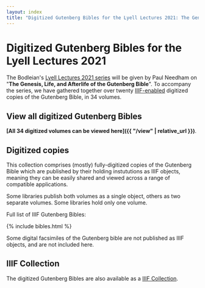 ```yaml
---
layout: index
title: "Digitized Gutenberg Bibles for the Lyell Lectures 2021: The Genesis, Life, and Afterlife of the Gutenberg Bible."
---
```


# Digitized Gutenberg Bibles for the Lyell Lectures 2021

The Bodleian's [Lyell Lectures 2021 series](https://visit.bodleian.ox.ac.uk/event/the-lyell-lectures-2021) will be given by Paul Needham on "**The Genesis, Life, and Afterlife of the Gutenberg Bible**". To accompany the series, we have gathered together over twenty [IIIF-enabled](https://iiif.io/community/faq/) digitized copies of the Gutenberg Bible, in 34 volumes.

## View all digitized Gutenberg Bibles

**[All 34 digitized volumes can be viewed here]({{ "/view" | relative_url }})**.

## Digitized copies

This collection comprises (mostly) fully-digitized copies of the Gutenberg Bible which are published by their holding instututions as IIIF objects, meaning they can be easily shared and viewed across a range of compatible applications.

Some libraries publish both volumes as a single object, others as two separate volumes. Some libraries hold only one volume.

Full list of IIIF Gutenberg Bibles:

{% include bibles.html %}

Some digital facsimiles of the Gutenberg bible are not published as IIIF objects, and are not included here.

## IIIF Collection

The digitized Gutenberg Bibles are also available as a [IIIF Collection](https://tdungate.github.io/temp-iiif/collections/lyell-gutenberg.json).
